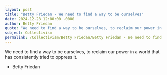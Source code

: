 ```yaml
---
layout: post
title: "Betty Friedan - We need to find a way to be ourselves"
date: 2024-12-28 12:00:00 -0000
author: Betty Friedan
quote: "We need to find a way to be ourselves, to reclaim our power in a world that has consistently tried to oppress it."
subject: Collectivism
permalink: /Collectivism/Betty Friedan/Betty Friedan - We need to find a way to be ourselves
---
```


We need to find a way to be ourselves, to reclaim our power in a world that has consistently tried to oppress it.

- Betty Friedan
